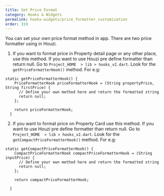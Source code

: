 ```yaml
---
title: Set Price Format
category: Hooks & Widgets
permalink: hooks-widgets/price_formatter_customization
order: 319
---
```


You can set your own price format method in app. There are two price formatter using in Houzi. 

1. If you want to format price in Property detail page or any other place, use this method. If you want to use Houzi pre define formatter than return null. Go to `Project_HOME  > lib > hooks_v2.dart`. Look for the `getPriceFormatterHook()` method. For e.g:

```
static getPriceFormatterHook() {
    PriceFormatterHook priceFormatterHook = (String propertyPrice, String firstPrice) {
      // Define your own method here and return the formatted string
      return null; 
    };

    return priceFormatterHook;
  }
```

2. If you want to format price on Property Card use this method. If you want to use Houzi pre define formatter than return null. Go to `Project_HOME  > lib > hooks_v2.dart`. Look for the `getCompactPriceFormatterHook()` method. For e.g:

```
static getCompactPriceFormatterHook() {
    CompactPriceFormatterHook compactPriceFormatterHook = (String inputPrice) {
      // Define your own method here and return the formatted string
      return null;
    };

    return compactPriceFormatterHook;
    
  }
```

